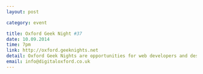 ```yaml
---
layout: post

category: event

title: Oxford Geek Night #37
date: 10.09.2014
time: 7pm
link: http://oxford.geeknights.net
detail: Oxford Geek Nights are opportunities for web developers and designers in the local area to get together, share their skills and talk about new ideas, techniques and technologies. Each OGN consists of two keynote talks of 15 minutes each and four microslots of 5 mins each. Find us at the Jericho Tavern, OX2 6AZ. Entry is FREE and no need to book.
email: info@digitaloxford.co.uk
---
```

